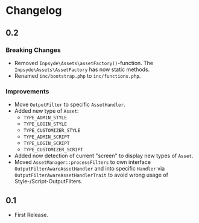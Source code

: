 # Changelog

## 0.2
### Breaking Changes
- Removed `Inpsyde\Assets\assetFactory()`-function. The `Inpsyde\Assets\AssetFactory` has now static methods.
- Renamed `inc/bootstrap.php` to `inc/functions.php`.

### Improvements
- Move `OutputFilter` to specific `AssetHandler`.
- Added new type of `Asset`:
    - `TYPE_ADMIN_STYLE`
    - `TYPE_LOGIN_STYLE`
    - `TYPE_CUSTOMIZER_STYLE`
    - `TYPE_ADMIN_SCRIPT`
    - `TYPE_LOGIN_SCRIPT`
    - `TYPE_CUSTOMIZER_SCRIPT`
- Added now detection of current "screen" to display new types of `Asset`.
- Moved `AssetManager::processFilters` to own interface `OutputFilterAwareAssetHandler` and into specific `Handler` via `OutputFilterAwareAssetHandlerTrait` to avoid wrong usage of Style-/Script-OutputFilters. 

## 0.1
- First Release.
